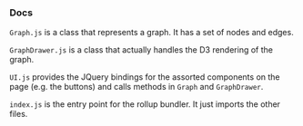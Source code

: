 ### Docs

`Graph.js` is a class that represents a graph. It has a set of nodes and edges.

`GraphDrawer.js` is a class that actually handles the D3 rendering of the graph.

`UI.js` provides the JQuery bindings for the assorted components on the page (e.g. the buttons) and calls methods in `Graph` and `GraphDrawer`.

`index.js` is the entry point for the rollup bundler. It just imports the other files.